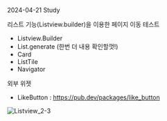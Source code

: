 2024-04-21 Study

리스트 기능(Listview.builder)을 이용한 페이지 이동 테스트

- Listview.Builder
- List.generate (한번 더 내용 확인할껏!)
- Card
- ListTile
- Navigator

외부 위젯

- LikeButton : https://pub.dev/packages/like_button

![Listview_2-3](https://github.com/mesoftkor/flutter_ui_study/assets/56785952/be4412af-61f8-4a79-9fb6-fbe408ebffdf)

